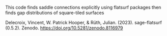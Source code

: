 This code finds saddle connections explicitly using flatsurf packages then finds gap distributions of square-tiled surfaces

Delecroix, Vincent, W. Patrick Hooper, & Rüth, Julian. (2023). sage-flatsurf (0.5.2). Zenodo. https://doi.org/10.5281/zenodo.8116979
